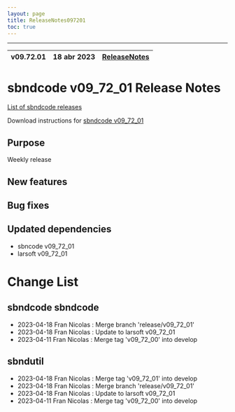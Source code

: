 ```yaml
---
layout: page
title: ReleaseNotes097201
toc: true
---
```


-----------------------------------------------------------------------------
| v09.72.01 | 18 abr 2023 | [ReleaseNotes](ReleaseNotes097201.html) |
| --- | --- | --- |



sbndcode v09_72_01 Release Notes
=======================================================================================

[List of sbndcode releases](List_of_SBND_code_releases.html)

Download instructions for [sbndcode v09_72_01](http://scisoft.fnal.gov/scisoft/bundles/sbnd/v09_72_01/sbndcode-v09_72_01.html)

Purpose
---------------------------------------------------
Weekly release

New features
---------------------------------------------------

Bug fixes
---------------------------------------------------

Updated dependencies
---------------------------------------------------
* sbncode v09_72_01
* larsoft v09_72_01

Change List
==========================================

sbndcode sbndcode
---------------------------------------------------

* 2023-04-18  Fran Nicolas : Merge branch 'release/v09_72_01'
* 2023-04-18  Fran Nicolas : Update to larsoft v09_72_01
* 2023-04-11  Fran Nicolas : Merge tag 'v09_72_00' into develop

sbndutil
---------------------------------------------------

* 2023-04-18  Fran Nicolas : Merge tag 'v09_72_01' into develop
* 2023-04-18  Fran Nicolas : Merge branch 'release/v09_72_01'
* 2023-04-18  Fran Nicolas : Update to larsoft v09_72_01
* 2023-04-11  Fran Nicolas : Merge tag 'v09_72_00' into develop
